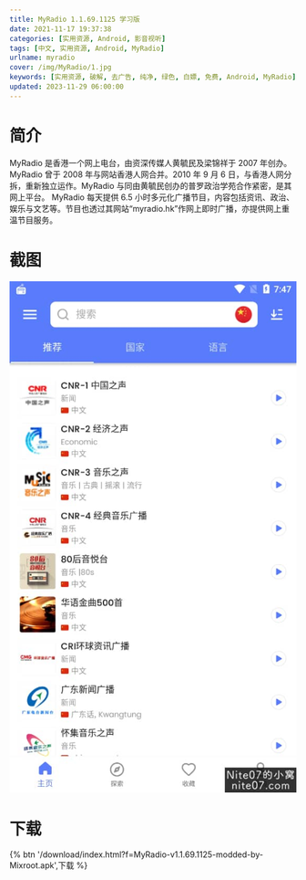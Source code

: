 ```yaml
---
title: MyRadio 1.1.69.1125 学习版
date: 2021-11-17 19:37:38
categories: [实用资源, Android, 影音视听]
tags: [中文, 实用资源, Android, MyRadio]
urlname: myradio
cover: /img/MyRadio/1.jpg
keywords: [实用资源, 破解, 去广告, 纯净, 绿色, 白嫖, 免费, Android, MyRadio]
updated: 2023-11-29 06:00:00
---
```


# 简介

MyRadio 是香港一个网上电台，由资深传媒人黄毓民及梁锦祥于 2007 年创办。
MyRadio 曾于 2008 年与网站香港人网合并。2010 年 9 月 6 日，与香港人网分拆，重新独立运作。MyRadio 与同由黄毓民创办的普罗政治学苑合作紧密，是其网上平台。
MyRadio 每天提供 6.5 小时多元化广播节目，内容包括资讯、政治、娱乐与文艺等。节目也透过其网站“myradio.hk”作网上即时广播，亦提供网上重温节目服务。

# 截图

![](/img/MyRadio/2.jpg)

# 下载

{% btn '/download/index.html?f=MyRadio-v1.1.69.1125-modded-by-Mixroot.apk',下载 %}
